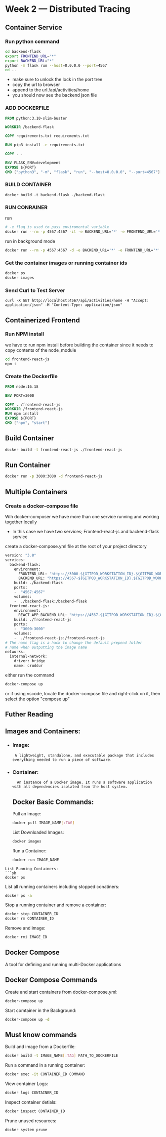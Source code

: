 # Week 2 — Distributed Tracing

## Container Service 

### Run python command 

```sh  
cd backend-flask
export FRONTEND_URL="*"
export BACKEND_URL="*"
python -m flask run --host=0.0.0.0 --port=4567
cd ..
```

- make sure to unlock the lock in the port tree
- copy the url to browser
- append to the url /api/activities/home
- you should now see the backend json file 


### ADD DOCKERFILE
```Dockerfile
FROM python:3.10-slim-buster

WORKDIR /backend-flask

COPY requirements.txt requirements.txt

RUN pip3 install -r requirements.txt

COPY . .

ENV FLASK_ENV=development 
EXPOSE ${PORT}
CMD ["python3", "-m", "flask", "run", "--host=0.0.0.0", "--port=4567"]
```
### BUILD CONTAINER 

```
docker build -t backend-flask ./backend-flask
```

### RUN CONRAINER 
run

```sh
# -e flag is used to pass enviromental variable 
docker run --rm -p 4567:4567 -it -e BACKEND_URL='*' -e FRONTEND_URL='*'  backend-flask
```
run in background mode 

```sh
docker run --rm -p 4567:4567 -d -e BACKEND_URL='*' -e FRONTEND_URL='*'  backend-flask
```
### Get the container images or running container ids
```sh
docker ps
docker images
```
### Send Curl to Test Server 
```
curl -X GET http://localhost:4567/api/activities/home -H "Accept: application/json" -H "Content-Type: application/json"
```
## Containerized Frontend

### Run NPM install

we have to run npm install before building the container since it needs to copy contents of the node_module 
```sh
cd frontend-react-js
npm i
```

### Create the Dockerfile

```Dockerfile
FROM node:16.18

ENV PORT=3000

COPY . /frontend-react-js
WORKDIR /frontend-react-js
RUN npm install
EXPOSE ${PORT}
CMD ["npm", "start"]
```

## Build Container 

```sh
docker build -t frontend-react-js ./frontend-react-js
```
## Run Container

```sh
docker run -p 3000:3000 -d frontend-react-js
```

## Multiple Containers
### Create a docker-compose file 
Wih docker-composer we have more than one service running and working together locally 
-  In this case we have two services; Frontend-react-js and backend-flask service
  
create a docker-compose.yml file at the root of your project directory
```Dockerfile
version: "3.8"
services:
  backend-flask:
    environment:
      FRONTEND_URL: "https://3000-${GITPOD_WORKSTATION_ID}.${GITPOD_WORKSTATION_CLUSTER_HOST}"
      BACKEND_URL: "https://4567-${GITPOD_WORKSTATION_ID}.${GITPOD_WORKSTATION_CLUSTER_HOST}"
    build: ./backend-flask
    ports:
    -  "4567:4567"
    volumes:
    -  ./backend-flask:/backend-flask
  frontend-react-js:
    environment:
      REACT_APP_BACKEND_URL: "https://4567-${GITPOD_WORKSTATION_ID}.${GITPOD_WORKSTATION_CLUSTER_HOST}"
    build: ./frontend-react-js
    ports:
    -  "3000:3000"
    volumes:
    -  ./frontend-react-js:/frontend-react-js
# The name flag is a hack to change the default prepend folder
# name when outputting the image name
networks:
  internal-network:
    driver: bridge
    name: cruddur
```
either run the command
```sh
docker-compose up
```
or if using vscode, locate the docker-compose file and right-click on it, then select the option "compose up"

## Futher Reading
## Images and Containers:
-  ### Image:
        A lightweight, standalone, and executable package that includes everything needed to run a piece of software.
-  ### Container:
         An instance of a Docker image. It runs a software application with all dependencies isolated from the host system.
   ## Docker Basic Commands:
   Pull an Image:
   ```sh
   docker pull IMAGE_NAME[:TAG]
   ```
   List Downloaded Images:
   ```sh
   docker images
   ```
   Run a Container:
   ```sh
   docker run IMAGE_NAME
  ```
  List Running Containers:
  ```sh
  docker ps
  ```
  List all running containers including stopped conatiners:
  ```sh
  docker ps -a
  ```
  Stop a running container and remove a container:
  ```sh
  docker stop CONTAINER_ID
  docker rm CONTAINER_ID
 ```
  Remove and image:
  ```sh
  docker rmi IMAGE_ID
  ```
## Docker Compose
A tool for defining and running multi-Docker applications 
## Docker Compose Commands
Create and start containers from docker-compose.yml:
```sh
docker-compose up
```
Start comtainer in the Background:
```sh
docker-compose up -d
```
## Must know commands
Build and image from a Dockerfile:
```sh
docker build -t IMAGE_NAME[:TAG] PATH_TO_DOCKERFILE
```
Run a command in a running container:
```sh
docker exec -it CONTAINER_ID COMMAND
```
View container Logs:
```sh
docker logs CONTAINER_ID
```
Inspect container detials:
```sh
docker inspect CONTAINER_ID
```
Prune unused resources:
```sh
docker system prune
```


